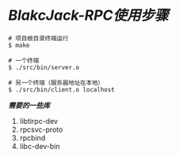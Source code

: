 
# ***BlakcJack-RPC使用步骤***

```shell
# 项目根目录终端运行
$ make
```

```shell
# 一个终端
$ ./src/bin/server.o

# 另一个终端（服务器地址在本地）
$ ./src/bin/client.o localhost 
```

***需要的一些库***

1. libtirpc-dev
2. rpcsvc-proto
3. rpcbind
4. libc-dev-bin
